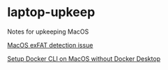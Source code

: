 # laptop-upkeep
Notes for upkeeping MacOS

[MacOS exFAT detection issue](macos-hdd-issues.md)

[Setup Docker CLI on MacOS without Docker Desktop](docker-machine-macos.md)
